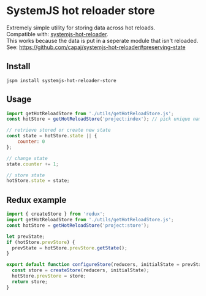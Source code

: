 # SystemJS hot reloader store
Extremely simple utility for storing data across hot reloads.  
Compatible with: [systemjs-hot-reloader](https://github.com/capaj/systemjs-hot-reloader).  
This works because the data is put in a seperate module that isn't reloaded. See: https://github.com/capaj/systemjs-hot-reloader#preserving-state

## Install
```
jspm install systemjs-hot-reloader-store
```

## Usage
``` javascript
import getHotReloadStore from './utils/getHotReloadStore.js';
const hotStore = getHotReloadStore('project:index'); // pick unique name

// retrieve stored or create new state
const state = hotStore.state || {
	counter: 0
};

// change state
state.counter += 1;

// store state
hotStore.state = state;
```

## Redux example
``` javascript
import { createStore } from 'redux';
import getHotReloadStore from './utils/getHotReloadStore.js';
const hotStore = getHotReloadStore('project:store');

let prevState;
if (hotStore.prevStore) {
  prevState = hotStore.prevStore.getState(); 
}

export default function configureStore(reducers, initialState = prevState) {
  const store = createStore(reducers, initialState); 
  hotStore.prevStore = store;
  return store;
}
```
